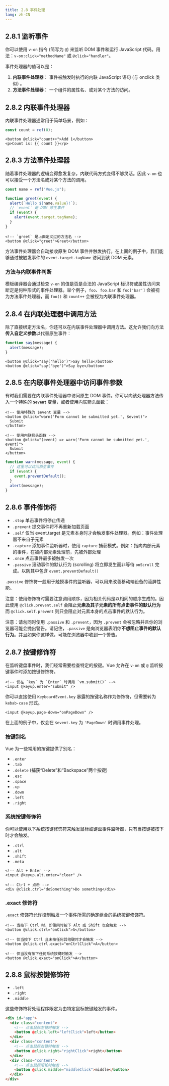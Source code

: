 ```yaml
---
title: 2.8 事件处理
lang: zh-CN
---
```


## 2.8.1 监听事件

你可以使用 `v-on` 指令 (简写为 `@`) 来监听 DOM 事件和运行 JavaScript 代码。用法：`v-on:click="methodName"` 或 `@click="handler"`。

事件处理器的值可以是：

1. **内联事件处理器**： 事件被触发时执行的内联 JavaScript 语句 (与 onclick 类似) 。
2. **方法事件处理器**： 一个组件的属性名、或对某个方法的访问。

## 2.8.2 内联事件处理器

内联事件处理器通常用于简单场景，例如：

```js
const count = ref(0);
```

```vue
<button @click="count++">Add 1</button>
<p>Count is: {{ count }}</p>
```

## 2.8.3 方法事件处理器

随着事件处理器的逻辑变得愈发复杂，内联代码方式变得不够灵活。因此 `v-on` 也可以接受一个方法名或对某个方法的调用。

```js
const name = ref("Vue.js");

function greet(event) {
  alert(`Hello ${name.value}!`);
  // `event` 是 DOM 原生事件
  if (event) {
    alert(event.target.tagName);
  }
}
```

```vue
<!-- `greet` 是上面定义过的方法名 -->
<button @click="greet">Greet</button>
```

方法事件处理器会自动接收原生 DOM 事件并触发执行。在上面的例子中，我们能够通过被触发事件的 `event.target.tagName` 访问到该 DOM 元素。

### 方法与内联事件判断

模板编译器会通过检查 `v-on` 的值是否是合法的 JavaScript 标识符或属性访问来断定是何种形式的事件处理器。举个例子，`foo`、`foo.bar` 和 `foo['bar']` 会被视为方法事件处理器，而 `foo()` 和 `count++` 会被视为内联事件处理器。

## 2.8.4 在内联处理器中调用方法

除了直接绑定方法名，你还可以在内联事件处理器中调用方法。这允许我们向方法**传入自定义参数**以代替原生事件：

```js
function say(message) {
  alert(message);
}
```

```vue
<button @click="say('hello')">Say hello</button>
<button @click="say('bye')">Say bye</button>
```

## 2.8.5 在内联事件处理器中访问事件参数

有时我们需要在内联事件处理器中访问原生 DOM 事件。你可以向该处理器方法传入一个特殊的 **`$event`** 变量，或者使用内联箭头函数：

```vue
<!-- 使用特殊的 $event 变量 -->
<button @click="warn('Form cannot be submitted yet.', $event)">
  Submit
</button>

<!-- 使用内联箭头函数 -->
<button @click="(event) => warn('Form cannot be submitted yet.', event)">
  Submit
</button>
```

```js
function warn(message, event) {
  // 这里可以访问原生事件
  if (event) {
    event.preventDefault();
  }
  alert(message);
}
```

## 2.8.6 事件修饰符

- `.stop` 单击事件将停止传递
- `.prevent` 提交事件将不再重新加载页面
- `.self` 仅当 event.target 是元素本身时才会触发事件处理器。例如：事件处理器不来自子元素
- `.capture` 添加事件监听器时，使用 `capture` 捕获模式。例如：指向内部元素的事件，在被内部元素处理前，先被外部处理
- `.once` 点击事件最多被触发一次
- `.passive` 滚动事件的默认行为 (scrolling) 将立即发生而非等待 `onScroll` 完成。以防其中包含 `event.preventDefault()`

`.passive` 修饰符一般用于触摸事件的监听器，可以用来改善移动端设备的滚屏性能。

注意：使用修饰符时需要注意调用顺序，因为相关代码是以相同的顺序生成的。因此使用 `@click.prevent.self` 会阻止**元素及其子元素的所有点击事件的默认行为**而 `@click.self.prevent` 则只会阻止对元素本身的点击事件的默认行为。

注意：请勿同时使用 `.passive` 和 `.prevent`，因为 `.prevent` 会被忽略并且你的浏览器可能会抛出警告。请记住，`.passive` 是向浏览器表明你**不想阻止事件的默认行为**。并且如果你这样做，可能在浏览器中收到一个警告。

## 2.8.7 按键修饰符

在监听键盘事件时，我们经常需要检查特定的按键。Vue 允许在 `v-on` 或 `@` 监听按键事件时添加按键修饰符。

```vue
<!-- 仅在 `key` 为 `Enter` 时调用 `vm.submit()` -->
<input @keyup.enter="submit" />
```

你可以直接使用 `KeyboardEvent.key` 暴露的按键名称作为修饰符，但需要转为 `kebab-case` 形式。

```vue
<input @keyup.page-down="onPageDown" />
```

在上面的例子中，仅会在 `$event.key` 为 `'PageDown'` 时调用事件处理。

### 按键别名

Vue 为一些常用的按键提供了别名：

- `.enter`
- `.tab`
- `.delete` (捕获“Delete”和“Backspace”两个按键)
- `.esc`
- `.space`
- `.up`
- `.down`
- `.left`
- `.right`

### 系统按键修饰符

你可以使用以下系统按键修饰符来触发鼠标或键盘事件监听器，只有当按键被按下时才会触发。

- `.ctrl`
- `.alt`
- `.shift`
- `.meta`

```vue
<!-- Alt + Enter -->
<input @keyup.alt.enter="clear" />

<!-- Ctrl + 点击 -->
<div @click.ctrl="doSomething">Do something</div>
```

### .exact 修饰符

`.exact` 修饰符允许控制触发一个事件所需的确定组合的系统按键修饰符。

```vue
<!-- 当按下 Ctrl 时，即使同时按下 Alt 或 Shift 也会触发 -->
<button @click.ctrl="onClick">A</button>

<!-- 仅当按下 Ctrl 且未按任何其他键时才会触发 -->
<button @click.ctrl.exact="onCtrlClick">A</button>

<!-- 仅当没有按下任何系统按键时触发 -->
<button @click.exact="onClick">A</button>
```

## 2.8.8 鼠标按键修饰符

- `.left`
- `.right`
- `.middle`

这些修饰符将处理程序限定为由特定鼠标按键触发的事件。

```html
<div id="app">
  <div class="content">
    <!-- 点击鼠标左键时触发 -->
    <button @click.left="leftClick">left</button>
  </div>
  <div class="content">
    <!-- 点击鼠标右键时触发 -->
    <button @click.right="rightClick">right</button>
  </div>
  <div class="content">
    <!-- 点击鼠标滚轮时触发 -->
    <button @click.middle="middleClick">middle</button>
  </div>
</div>
```
